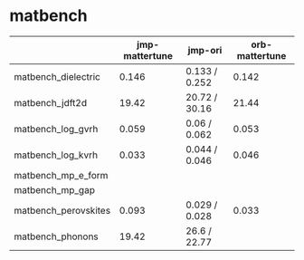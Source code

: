 # matbench

| | jmp-mattertune | jmp-ori | orb-mattertune
|-|-|-|-|
|matbench_dielectric|0.146 | 0.133 / 0.252 | 0.142 |
|matbench_jdft2d| 19.42 | 20.72 / 30.16 | 21.44 |
|matbench_log_gvrh| 0.059 | 0.06 / 0.062 | 0.053 |
|matbench_log_kvrh| 0.033 | 0.044 / 0.046| 0.046 |
|matbench_mp_e_form|
|matbench_mp_gap|
|matbench_perovskites| 0.093 | 0.029 / 0.028 | 0.033 |
|matbench_phonons| 19.42 | 26.6 / 22.77 |